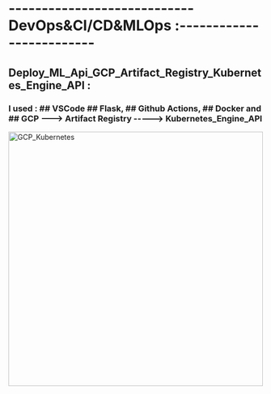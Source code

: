 #  ----------------------------DevOps&CI/CD&MLOps :-------------------------
## Deploy_ML_Api_GCP_Artifact_Registry_Kubernetes_Engine_API :
### I used : ## VSCode ## Flask, ## Github Actions, ## Docker and ## GCP ---> Artifact Registry  -----> Kubernetes_Engine_API
<img width="503" alt="GCP_Kubernetes" src="https://github.com/GDIATTA/Deploy_ML_Api_GCP_Artifact_Registry_Kubernetes_Engine_API/assets/147615966/523d89b0-d271-4cd9-a7a4-e999abca49ae">

